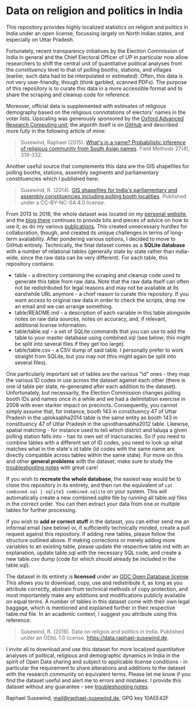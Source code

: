 # Data on religion and politics in India

This repository provides highly localized statistics on religion and politics in India under an open license, focussing largely on North Indian states, and especially on Uttar Pradesh. 

Fortunately, recent transparency initiatives by the Election Commission of India in general and the Chief Electoral Officer of UP in particular now allow researchers to shift the central unit of quantitative political analyses from the constituency level to that of polling booths, stations, and villages (earlier, such data had to be interpolated or estimated). Often, this data is not very user-friendly, though (think garbled, scanned PDFs). The purpose of this repository is to curate this data in a more accessible format and to share the scraping and cleanup code for reference.

Moreover, official data is supplemented with estimates of religious demography based on the religious connotations of electors' names in the voter lists. Upscaling was generously sponsored by the [Oxford Advanced Research Computing unit](http://arc.ox.ac.uk); the algorith itself is on [GitHub](https://github.com/raphael-susewind/name2community/tree/ngram) and described more fully in the following article of mine:

> Susewind, Raphael (2015). [What's in a name? Probabilistic inference of religious community from South Asian names](http://dx.doi.org/10.1177/1525822X14564275). Field Methods 27(4), 319-332. 

Another useful source that complements this data are the GIS shapefiles for polling booths, stations, assembly segments and parliamentary constituencies which I published here:

> Susewind, R. (2014). [GIS shapefiles for India's parliamentary and assembly constituencies including polling booth localities](http://dx.doi.org/10.4119/unibi/2674065). Published under a CC-BY-NC-SA 4.0 license.

From 2013 to 2016, the whole dataset was located on my [personal website](https://www.raphael-susewind.de), and the [blog there](https://www.raphael-susewind.de/blog/category/quantitativemethods) continues to provide bits and pieces of advice on how to use it, as do my various [publications](https://writing.raphael-susewind.de). This created unnecessary hurdles for collaboration, though, and created its unique challenges in terms of long-term availability. After pondering various options, I decided to move to GitHub entirely. Technically, the final dataset comes as a **SQLite database** with a number of relational tables (generally state by state rather than india-wide, since the raw data can be very different). For each table, this repository contains:

* table - a directory containing the scraping and cleanup code used to generate this table from raw data. Note that the raw data itself can often not be redistributed for legal reasons and may not be available at its earstwhile URL anymore - a chief reason to curate this repository. If you want access to original raw data in order to check the scripts, drop me an email and we can arrange something.
* table/README.md - a description of each variable in this table alongside notes on raw data sources, notes on accuracy, and, if relevant, additional license information.
* table/table.sql - a set of SQLite commands that you can use to add the table to your master database using combined.sql (see below; this might be split into several files if they get too large).
* table/table.csv - a CSV dump of said table. I personally prefer to work straight from SQLite, but you may not (this might again be split into several files).

One particularly important set of tables are the various "id" ones - they map the various ID codes in use across the dataset against each other (there is one id table per state, re-generated after each addition to the dataset). Unfortunately, but necessarily, the Election Commission changes polling booth IDs and names once in a while and we had a delimitation exercise in 2008 with even starker impact on precincts. Consequently, you cannot simply assume that, for instance, booth 143 in constituency 47 of Uttar Pradesh in the uploksabha2014 table is the same entity as booth 143 in constituency 47 of Uttar Pradesh in the upvidhansabha2012 table. Likewise, spatial matching - for instance used to tell which district and taluqa a given polling station falls into - has its own set of inaccuracies. So if you need to combine tables with a different set of ID codes, you need to look up what matches what in the state's id table (id codes with the same name are directly compatible across tables within the same state). For more on this and other **general problems** with the dataset, make sure to study the [troubleshooting notes](https://github.com/raphael-susewind/india-religion-politics/blob/master/TROUBLESHOOTING.md) with great care!

If you wish to **recreate the whole database**, the easiest way would be to clone this repository in its entirety, and then run the equivalent of `cat combined.sql | sqlite3 combined.sqlite` on your system. This will automatically create a new combined.sqlite file by running all table.sql files in the correct order. You can then extract your data from one or multiple tables for further processing. 

If you wish to **add or correct stuff** in the dataset, you can either send me an informal email (see below) or, if sufficiently technically minded, create a pull request against this repository. If adding new tables, please follow the structure outlined above. If making corrections or merely adding more variables to an existing table, please update the respective table.md with an explanation, update table.sql with the necessary SQL code, and create a new table.csv dump (code for which should already be included in the table.sql).

The dataset in its entirety is **licensed** under an [ODC Open Database license](http://www.opendatacommons.org/licenses/odbl/1.0/). This allows you to download, copy, use and redistribute it, as long as you attribute correctly, abstrain from technical methods of copy protection, and most importantely make any additions and modifications publicly available on equal terms. A number of tables in this dataset come with their own legal baggage, which is mentioned and explained further in their respective table.md file. In an academic context, I suggest you attribute using this reference:

> Susewind, R. (2016). Data on religion and politics in India. Published under an ODbL 1.0 license. https://data.raphael-susewind.de.

I invite all to download and use this dataset for more localized quantitative analyses of political, religious and demographic dynamics in India in the spirit of Open Data sharing and subject to applicable license conditions - in particular the requirement to share alterations and additions to the dataset with the research community on equivalent terms. Please let me know if you find the dataset useful and alert me to errors and mistakes. I provide this dataset without any guarantee - see [troubleshooting notes](https://github.com/raphael-susewind/india-religion-politics/blob/master/TROUBLESHOOTING.md).

Raphael Susewind, mail@raphael-susewind.de, GPG key 10AEE42F

